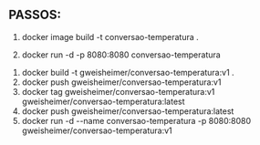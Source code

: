 ## PASSOS:

1) docker image build -t conversao-temperatura .

2) docker run -d -p 8080:8080 conversao-temperatura

1. docker build -t gweisheimer/conversao-temperatura:v1 .
2. docker push gweisheimer/conversao-temperatura:v1
3. docker tag gweisheimer/conversao-temperatura:v1 gweisheimer/conversao-temperatura:latest
4. docker push gweisheimer/conversao-temperatura:latest
5. docker run -d --name conversao-temperatura -p 8080:8080 gweisheimer/conversao-temperatura:v1
